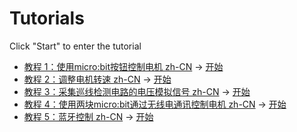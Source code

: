 
# Tutorials

Click "Start" to enter the tutorial

* [教程 1：使用micro:bit按钮控制电机 zh-CN](/Triode-car-tutorials/tutorial) → [开始](https://makecode.microbit.org/#tutorial:github:wind-stormger/triode-car-tutorials/tutorial)
* [教程 2：调整电机转速 zh-CN](/Triode-car-tutorials/tutorial_2) → [开始](https://makecode.microbit.org/#tutorial:github:wind-stormger/triode-car-tutorials/tutorial_2)
* [教程 3：采集巡线检测电路的电压模拟信号 zh-CN](/Triode-car-tutorials/tutorial_3) → [开始](https://makecode.microbit.org/#tutorial:github:wind-stormger/triode-car-tutorials/tutorial_3)
* [教程 4：使用两块micro:bit通过无线电通讯控制电机 zh-CN](/Triode-car-tutorials/tutorial_4) → [开始](https://makecode.microbit.org/#tutorial:github:wind-stormger/triode-car-tutorials/tutorial_4)
* [教程 5：蓝牙控制 zh-CN](/Triode-car-tutorials/tutorial_5) → [开始](https://makecode.microbit.org/#tutorial:github:wind-stormger/triode-car-tutorials/tutorial_5)


<script src="https://makecode.com/gh-pages-embed.js"></script><script>makeCodeRender("{{ site.makecode.home_url }}", "{{ site.github.owner_name }}/{{ site.github.repository_name }}");</script>
